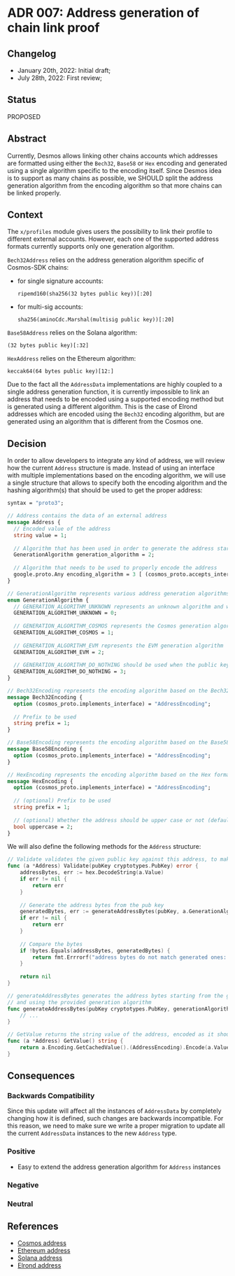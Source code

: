 # ADR 007: Address generation of chain link proof

## Changelog

- January 20th, 2022: Initial draft;
- July 28th, 2022: First review;

## Status

PROPOSED

## Abstract

Currently, Desmos allows linking other chains accounts which addresses are formatted using either the `Bech32`, `Base58` or `Hex` encoding and generated using a single algorithm specific to the encoding itself. Since Desmos idea is to support as many chains as possible, we SHOULD split the address generation algorithm from the encoding algorithm so that more chains can be linked properly.

## Context

The `x/profiles` module gives users the possibility to link their profile to different external accounts.  However, each one of the supported address formats currently supports only one generation algorithm.

`Bech32Address` relies on the address generation algorithm specific of Cosmos-SDK chains:
- for single signature accounts: 
  ```
  ripemd160(sha256(32 bytes public key))[:20]
  ``` 
- for multi-sig accounts: 
  ```
  sha256(aminoCdc.Marshal(multisig public key))[:20]
  ```

`Base58Address` relies on the Solana algorithm:
```
(32 bytes public key)[:32]
```

`HexAddress` relies on the Ethereum algorithm:
```
keccak64(64 bytes public key)[12:]
```

Due to the fact all the `AddressData` implementations are highly coupled to a single address generation function, it is currently impossible to link an address that needs to be encoded using a supported encoding method but is generated using a different algorithm. This is the case of Elrond addresses which are encoded using the `Bech32` encoding algorithm, but are generated using an algorithm that is different from the Cosmos one.

## Decision

In order to allow developers to integrate any kind of address, we will review how the current `Address` structure is made. Instead of using an interface with multiple implementations based on the encoding algorithm, we will use a single structure that allows to specify both the encoding algorithm and the hashing algorithm(s) that should be used to get the proper address: 

```protobuf
syntax = "proto3";

// Address contains the data of an external address
message Address {
  // Encoded value of the address
  string value = 1;
  
  // Algorithm that has been used in order to generate the address starting from the public key bytes
  GenerationAlgorithm generation_algorithm = 2;
  
  // Algorithm that needs to be used to properly encode the address 
  google.proto.Any encoding_algorithm = 3 [ (cosmos_proto.accepts_interface) = "AddressEncoding" ];
}

// GenerationAlgorithm represents various address generation algorithms
enum GenerationAlgorithm {
  // GENERATION_ALGORITHM_UNKNOWN represents an unknown algorithm and will be discarded 
  GENERATION_ALGORITHM_UNKNOWN = 0;
  
  // GENERATION_ALGORITHM_COSMOS represents the Cosmos generation algorithm
  GENERATION_ALGORITHM_COSMOS = 1;
  
  // GENERATION_ALGORITHM_EVM represents the EVM generation algorithm  
  GENERATION_ALGORITHM_EVM = 2;
  
  // GENERATION_ALGORITHM_DO_NOTHING should be used when the public key bytes do not need to be modified  
  GENERATION_ALGORITHM_DO_NOTHING = 3;
}

// Bech32Encoding represents the encoding algorithm based on the Bech32 format
message Bech32Encoding {
  option (cosmos_proto.implements_interface) = "AddressEncoding";
  
  // Prefix to be used
  string prefix = 1; 
}

// Base58Encoding represents the encoding algorithm based on the Base58 format
message Base58Encoding {
  option (cosmos_proto.implements_interface) = "AddressEncoding";
}

// HexEncoding represents the encoding algorithm based on the Hex format
message HexEncoding {
  option (cosmos_proto.implements_interface) = "AddressEncoding";
  
  // (optional) Prefix to be used
  string prefix = 1;
  
  // (optional) Whether the address should be upper case or not (default: false)
  bool uppercase = 2;
}
```

We will also define the following methods for the `Address` structure: 

```go
// Validate validates the given public key against this address, to make sure they match
func (a *Address) Validate(pubKey cryptotypes.PubKey) error {
	addressBytes, err := hex.DecodeString(a.Value)
	if err != nil {
		return err
	}
	
	// Generate the address bytes from the pub key
	generatedBytes, err := generateAddressBytes(pubKey, a.GenerationAlgorithm)
	if err != nil {
		return err
	}
	
	// Compare the bytes
	if !bytes.Equals(addressBytes, generatedBytes) {
		return fmt.Errrorf("address bytes do not match generated ones: expected %s but got %s", addressBytes, generatedBytes)	
	}
	
	return nil
}

// generateAddressBytes generates the address bytes starting from the given public key 
// and using the provided generation algorithm
func generateAddressBytes(pubKey cryptotypes.PubKey, generationAlgorithm GenerationAlgorithm) ([]byte, error) {
	// ...
}

// GetValue returns the string value of the address, encoded as it should be
func (a *Address) GetValue() string {
	return a.Encoding.GetCachedValue().(AddressEncoding).Encode(a.Value)
}
```


## Consequences

### Backwards Compatibility

Since this update will affect all the instances of `AddressData` by completely changing how it is defined, such changes are backwards incompatible. For this reason, we need to make sure we write a proper migration to update all the current `AddressData` instances to the new `Address` type. 

### Positive

- Easy to extend the address generation algorithm for `Address` instances

### Negative

### Neutral

## References

- [Cosmos address](https://docs.cosmos.network/master/architecture/adr-028-public-key-addresses.html#legacy-public-key-addresses-don-t-change)
- [Ethereum address](https://ethereum.org/en/developers/docs/accounts/#account-creation)
- [Solana address](https://docs.solana.com/terminology#account)
- [Elrond address](https://docs.elrond.com/technology/glossary/)